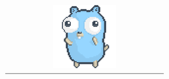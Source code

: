 <div align="center" style="tex-align: center;">
<img alt="dancing gopher" width="200px" height="200" src="https://github.com/timriedl-sprinteins/timriedl-sprinteins/blob/main/gopher-dance.gif">
  <hr>
</div>
